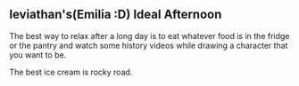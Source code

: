 ## leviathan's(Emilia :D) Ideal Afternoon

The best way to relax after a long day is to eat whatever food is in the fridge or the pantry and watch some history videos while drawing a character that you want to be.

The best ice cream is rocky road.

